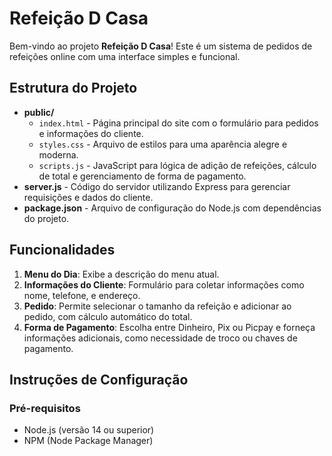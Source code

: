 # Refeição D Casa

Bem-vindo ao projeto **Refeição D Casa**! Este é um sistema de pedidos de refeições online com uma interface simples e funcional. 

## Estrutura do Projeto

- **public/**
  - `index.html` - Página principal do site com o formulário para pedidos e informações do cliente.
  - `styles.css` - Arquivo de estilos para uma aparência alegre e moderna.
  - `scripts.js` - JavaScript para lógica de adição de refeições, cálculo de total e gerenciamento de forma de pagamento.
- **server.js** - Código do servidor utilizando Express para gerenciar requisições e dados do cliente.
- **package.json** - Arquivo de configuração do Node.js com dependências do projeto.

## Funcionalidades

1. **Menu do Dia**: Exibe a descrição do menu atual.
2. **Informações do Cliente**: Formulário para coletar informações como nome, telefone, e endereço.
3. **Pedido**: Permite selecionar o tamanho da refeição e adicionar ao pedido, com cálculo automático do total.
4. **Forma de Pagamento**: Escolha entre Dinheiro, Pix ou Picpay e forneça informações adicionais, como necessidade de troco ou chaves de pagamento.

## Instruções de Configuração

### Pré-requisitos

- Node.js (versão 14 ou superior)
- NPM (Node Package Manager)
